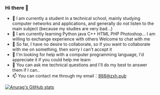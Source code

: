 ### Hi there 👋

- 🔭 I am currently a student in a technical school, mainly studying computer networks and applications, and generally do not listen to the main subject (because my studies are very bad...)
- 🌱 I am currently learning Python java C++ HTML PHP Photoshop... I am willing to exchange experience with others Welcome to chat with me
- 👯 So far, I have no desire to collaborate, so if you want to collaborate with me on something, then sorry I can't accept it
- 🤔 I'm looking for help with a computer programming language, I'd appreciate it if you could help me learn
- 💬 You can ask me technical questions and I'll do my best to answer them if I can..
- 📫 You can contact me through my email：888@zxh.pub

[![Anurag's GitHub stats](https://github-readme-stats.vercel.app/api?username=zuwias)](https://zxh.pub/)
